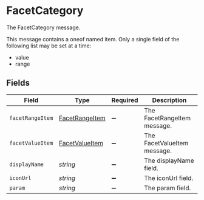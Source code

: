 # FacetCategory

The FacetCategory message.

This message contains a oneof named item. Only a single field of the following list may be set at a time:
  - value
  - range



## Fields

| Field                                                   | Type                                                    | Required                                                | Description                                             |
| ------------------------------------------------------- | ------------------------------------------------------- | ------------------------------------------------------- | ------------------------------------------------------- |
| `facetRangeItem`                                        | [FacetRangeItem](../../models/shared/facetrangeitem.md) | :heavy_minus_sign:                                      | The FacetRangeItem message.                             |
| `facetValueItem`                                        | [FacetValueItem](../../models/shared/facetvalueitem.md) | :heavy_minus_sign:                                      | The FacetValueItem message.                             |
| `displayName`                                           | *string*                                                | :heavy_minus_sign:                                      | The displayName field.                                  |
| `iconUrl`                                               | *string*                                                | :heavy_minus_sign:                                      | The iconUrl field.                                      |
| `param`                                                 | *string*                                                | :heavy_minus_sign:                                      | The param field.                                        |